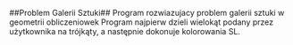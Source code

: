 ##Problem Galerii Sztuki##
Program rozwiazujacy problem galerii sztuki w geometrii obliczeniowek
Program najpierw dzieli wielokąt podany przez użytkownika na trójkąty,
a następnie dokonuje kolorowania SL.
